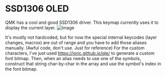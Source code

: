 # SSD1306 OLED 

QMK has a cool and good SSD1306 driver. This keymap currently uses it to display the current layer.
![image](https://user-images.githubusercontent.com/33560291/103841278-09f74700-5048-11eb-9266-775533154169.jpg)

It's mostly not hardcoded, but for now the special internal keycodes (layer changes, macros) are out of range and you have to add those aliases manually. 
(Awful code, don't use. Just for reference) For the custom characters, I've just used https://joric.github.io/qle/ to generate a custom font bitmap. Then, when an alias needs to use one of the symbols, construct that string char-by-char in the array and use the symbol's index in the font bitmap.



